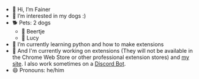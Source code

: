 * 👋 Hi, I’m Fainer
* 👀 I’m interested in my dogs :)
* 🐕 Pets: 2 dogs
  * 🐶 Beertje
  * 🐶 Lucy
* 🌱 I’m currently learning python and how to make extensions
* 📝 And I'm currently working on extensions (They will not be available in the Chrome Web Store
      or other professional extension stores)
      and [my site](https://silvijf.github.io).
      I also work sometimes on a [Discord Bot](https://discord.com/oauth2/authorize?client_id=1300736542490230804&permissions=589863359855682&response_type=code&redirect_uri=https%3A%2F%2Fsilvijf.github.io%2Fdiscord-redirect&integration_type=0&scope=bot+identify+guilds.join+applications.commands+guilds+guilds.members.read).
* 😄 Pronouns: he/him
